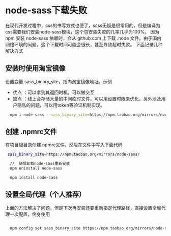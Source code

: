 # node-sass下载失败

  在现代开发过程中，css的书写方式也便了，scss无疑是很常用的，但是编译为css需要我们安装node-sass模块，这个包安装失败的几率几乎为100%。
因为npm 安装 node-sass 依赖时，会从 github.com 上下载 .node 文件。由于国内网络环境的问题，这个下载时间可能会很长，甚至导致超时失败。
下面记录几种解决方式

## 安装时使用淘宝镜像

设置变量 sass_binary_site，指向淘宝镜像地址。示例

- 优点 ：可以拿到其返回时机，可以做交互
- 缺点 ：线上会存储大量的中间临时文件，可以用设置时限来优化。另外涉及用户隐私的问题，可以用token等验证机制实现。


```bash
  npm i node-sass --sass_binary_site=https://npm.taobao.org/mirrors/node-sass/
```


## 创建 .npmrc文件

在项目根目录创建.npmrc文件，然后在文件中写入下面代码


```bash
 sass_binary_site=https://npm.taobao.org/mirrors/node-sass/

  //  随后卸载node-sass重新安装
  npm uninstall node-sass

  npm install node-sass
```


## 设置全局代理（个人推荐）

上面的方法解决了问题，但是下次再安装还要重新指定代理路径，直接设置全局代理一次配置，终身使用

```bash

  npm config set sass_binary_site https://npm.taobao.org/mirrors/node-sass/

```